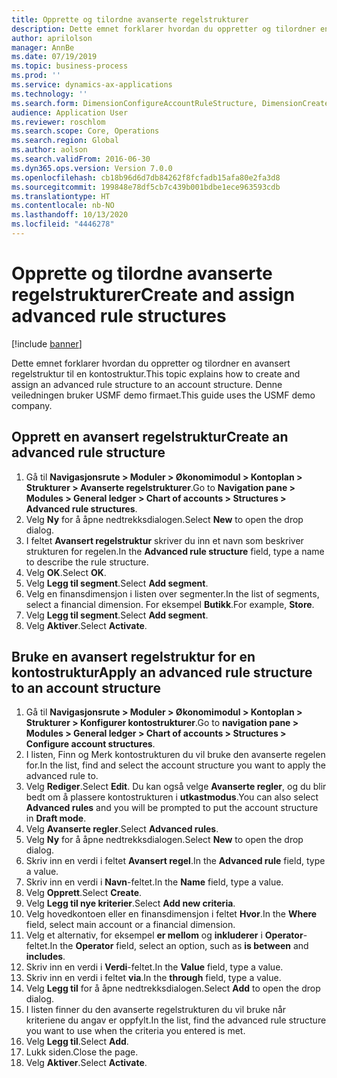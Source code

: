 ```yaml
---
title: Opprette og tilordne avanserte regelstrukturer
description: Dette emnet forklarer hvordan du oppretter og tilordner en avansert regelstruktur til en kontostruktur.
author: aprilolson
manager: AnnBe
ms.date: 07/19/2019
ms.topic: business-process
ms.prod: ''
ms.service: dynamics-ax-applications
ms.technology: ''
ms.search.form: DimensionConfigureAccountRuleStructure, DimensionCreateAccountRuleStructure, DimensionHierarchyAddLevel, DimensionHierarchyConstraintActivate, DimensionConfigureAccountStructure, DimensionConfigureAccountRule, DimensionCreateAccountRule, DimensionSelectAccountRuleStructure
audience: Application User
ms.reviewer: roschlom
ms.search.scope: Core, Operations
ms.search.region: Global
ms.author: aolson
ms.search.validFrom: 2016-06-30
ms.dyn365.ops.version: Version 7.0.0
ms.openlocfilehash: cb18b96d6d7db84262f8fcfadb15afa80e2fa3d8
ms.sourcegitcommit: 199848e78df5cb7c439b001bdbe1ece963593cdb
ms.translationtype: HT
ms.contentlocale: nb-NO
ms.lasthandoff: 10/13/2020
ms.locfileid: "4446278"
---
```

# <a name="create-and-assign-advanced-rule-structures"></a><span data-ttu-id="89254-103">Opprette og tilordne avanserte regelstrukturer</span><span class="sxs-lookup"><span data-stu-id="89254-103">Create and assign advanced rule structures</span></span>

[!include [banner](../../includes/banner.md)]

<span data-ttu-id="89254-104">Dette emnet forklarer hvordan du oppretter og tilordner en avansert regelstruktur til en kontostruktur.</span><span class="sxs-lookup"><span data-stu-id="89254-104">This topic explains how to create and assign an advanced rule structure to an account structure.</span></span> <span data-ttu-id="89254-105">Denne veiledningen bruker USMF demo firmaet.</span><span class="sxs-lookup"><span data-stu-id="89254-105">This guide uses the USMF demo company.</span></span>

## <a name="create-an-advanced-rule-structure"></a><span data-ttu-id="89254-106">Opprett en avansert regelstruktur</span><span class="sxs-lookup"><span data-stu-id="89254-106">Create an advanced rule structure</span></span>
1. <span data-ttu-id="89254-107">Gå til **Navigasjonsrute > Moduler > Økonomimodul > Kontoplan > Strukturer > Avanserte regelstrukturer**.</span><span class="sxs-lookup"><span data-stu-id="89254-107">Go to **Navigation pane > Modules > General ledger > Chart of accounts > Structures > Advanced rule structures**.</span></span>
2. <span data-ttu-id="89254-108">Velg **Ny** for å åpne nedtrekksdialogen.</span><span class="sxs-lookup"><span data-stu-id="89254-108">Select **New** to open the drop dialog.</span></span>
3. <span data-ttu-id="89254-109">I feltet **Avansert regelstruktur** skriver du inn et navn som beskriver strukturen for regelen.</span><span class="sxs-lookup"><span data-stu-id="89254-109">In the **Advanced rule structure** field, type a name to describe the rule structure.</span></span>
4. <span data-ttu-id="89254-110">Velg **OK**.</span><span class="sxs-lookup"><span data-stu-id="89254-110">Select **OK**.</span></span>
5. <span data-ttu-id="89254-111">Velg **Legg til segment**.</span><span class="sxs-lookup"><span data-stu-id="89254-111">Select **Add segment**.</span></span>
6. <span data-ttu-id="89254-112">Velg en finansdimensjon i listen over segmenter.</span><span class="sxs-lookup"><span data-stu-id="89254-112">In the list of segments, select a financial dimension.</span></span> <span data-ttu-id="89254-113">For eksempel **Butikk**.</span><span class="sxs-lookup"><span data-stu-id="89254-113">For example, **Store**.</span></span>  
7. <span data-ttu-id="89254-114">Velg **Legg til segment**.</span><span class="sxs-lookup"><span data-stu-id="89254-114">Select **Add segment**.</span></span>
8. <span data-ttu-id="89254-115">Velg **Aktiver**.</span><span class="sxs-lookup"><span data-stu-id="89254-115">Select **Activate**.</span></span>

## <a name="apply-an-advanced-rule-structure-to-an-account-structure"></a><span data-ttu-id="89254-116">Bruke en avansert regelstruktur for en kontostruktur</span><span class="sxs-lookup"><span data-stu-id="89254-116">Apply an advanced rule structure to an account structure</span></span>
1. <span data-ttu-id="89254-117">Gå til **Navigasjonsrute > Moduler > Økonomimodul > Kontoplan > Strukturer > Konfigurer kontostrukturer**.</span><span class="sxs-lookup"><span data-stu-id="89254-117">Go to **navigation pane > Modules > General ledger > Chart of accounts > Structures > Configure account structures**.</span></span>
2. <span data-ttu-id="89254-118">I listen, Finn og Merk kontostrukturen du vil bruke den avanserte regelen for.</span><span class="sxs-lookup"><span data-stu-id="89254-118">In the list, find and select the account structure you want to apply the advanced rule to.</span></span>
3. <span data-ttu-id="89254-119">Velg **Rediger**.</span><span class="sxs-lookup"><span data-stu-id="89254-119">Select **Edit**.</span></span> <span data-ttu-id="89254-120">Du kan også velge **Avanserte regler**, og du blir bedt om å plassere kontostrukturen i **utkastmodus**.</span><span class="sxs-lookup"><span data-stu-id="89254-120">You can also select **Advanced rules** and you will be prompted to put the account structure in **Draft mode**.</span></span>  
4. <span data-ttu-id="89254-121">Velg **Avanserte regler**.</span><span class="sxs-lookup"><span data-stu-id="89254-121">Select **Advanced rules**.</span></span>
5. <span data-ttu-id="89254-122">Velg **Ny** for å åpne nedtrekksdialogen.</span><span class="sxs-lookup"><span data-stu-id="89254-122">Select **New** to open the drop dialog.</span></span>
6. <span data-ttu-id="89254-123">Skriv inn en verdi i feltet **Avansert regel**.</span><span class="sxs-lookup"><span data-stu-id="89254-123">In the **Advanced rule** field, type a value.</span></span>
7. <span data-ttu-id="89254-124">Skriv inn en verdi i **Navn**-feltet.</span><span class="sxs-lookup"><span data-stu-id="89254-124">In the **Name** field, type a value.</span></span>
8. <span data-ttu-id="89254-125">Velg **Opprett**.</span><span class="sxs-lookup"><span data-stu-id="89254-125">Select **Create**.</span></span>
9. <span data-ttu-id="89254-126">Velg **Legg til nye kriterier**.</span><span class="sxs-lookup"><span data-stu-id="89254-126">Select **Add new criteria**.</span></span>
10. <span data-ttu-id="89254-127">Velg hovedkontoen eller en finansdimensjon i feltet **Hvor**.</span><span class="sxs-lookup"><span data-stu-id="89254-127">In the **Where** field, select main account or a financial dimension.</span></span>
11. <span data-ttu-id="89254-128">Velg et alternativ, for eksempel **er mellom** og **inkluderer** i **Operator**-feltet.</span><span class="sxs-lookup"><span data-stu-id="89254-128">In the **Operator** field, select an option, such as **is between** and **includes**.</span></span>
12. <span data-ttu-id="89254-129">Skriv inn en verdi i **Verdi**-feltet.</span><span class="sxs-lookup"><span data-stu-id="89254-129">In the **Value** field, type a value.</span></span>
13. <span data-ttu-id="89254-130">Skriv inn en verdi i feltet **via**.</span><span class="sxs-lookup"><span data-stu-id="89254-130">In the **through** field, type a value.</span></span>
14. <span data-ttu-id="89254-131">Velg **Legg til** for å åpne nedtrekksdialogen.</span><span class="sxs-lookup"><span data-stu-id="89254-131">Select **Add** to open the drop dialog.</span></span>
15. <span data-ttu-id="89254-132">I listen finner du den avanserte regelstrukturen du vil bruke når kriteriene du angav er oppfylt.</span><span class="sxs-lookup"><span data-stu-id="89254-132">In the list, find the advanced rule structure you want to use when the criteria you entered is met.</span></span>
16. <span data-ttu-id="89254-133">Velg **Legg til**.</span><span class="sxs-lookup"><span data-stu-id="89254-133">Select **Add**.</span></span>
17. <span data-ttu-id="89254-134">Lukk siden.</span><span class="sxs-lookup"><span data-stu-id="89254-134">Close the page.</span></span>
18. <span data-ttu-id="89254-135">Velg **Aktiver**.</span><span class="sxs-lookup"><span data-stu-id="89254-135">Select **Activate**.</span></span>

